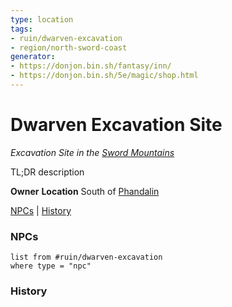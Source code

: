 ```yaml
---
type: location
tags: 
- ruin/dwarven-excavation
- region/north-sword-coast
generator: 
- https://donjon.bin.sh/fantasy/inn/
- https://donjon.bin.sh/5e/magic/shop.html
---
```

# Dwarven Excavation Site
*Excavation Site in the [Sword Mountains](Sword%20Mountains.md)*

TL;DR description

**Owner**
**Location** South of [Phandalin](Phandalin/Phandalin.md)

[NPCs](#NPCs) | [History](#History)

### NPCs

```dataview
list from #ruin/dwarven-excavation
where type = "npc"
```

### History